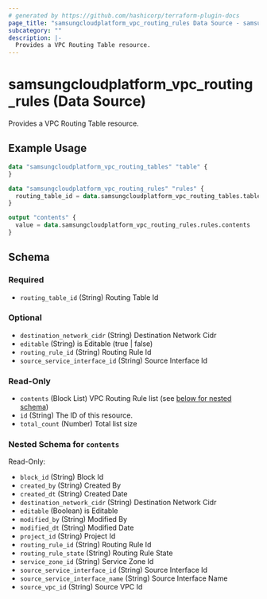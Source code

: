 ```yaml
---
# generated by https://github.com/hashicorp/terraform-plugin-docs
page_title: "samsungcloudplatform_vpc_routing_rules Data Source - samsungcloudplatform"
subcategory: ""
description: |-
  Provides a VPC Routing Table resource.
---
```


# samsungcloudplatform_vpc_routing_rules (Data Source)

Provides a VPC Routing Table resource.

## Example Usage

```terraform
data "samsungcloudplatform_vpc_routing_tables" "table" {
}

data "samsungcloudplatform_vpc_routing_rules" "rules" {
  routing_table_id = data.samsungcloudplatform_vpc_routing_tables.table.contents[0].routing_table_id
}

output "contents" {
  value = data.samsungcloudplatform_vpc_routing_rules.rules.contents
}
```

<!-- schema generated by tfplugindocs -->
## Schema

### Required

- `routing_table_id` (String) Routing Table Id

### Optional

- `destination_network_cidr` (String) Destination Network Cidr
- `editable` (String) is Editable (true | false)
- `routing_rule_id` (String) Routing Rule Id
- `source_service_interface_id` (String) Source Interface Id

### Read-Only

- `contents` (Block List) VPC Routing Rule list (see [below for nested schema](#nestedblock--contents))
- `id` (String) The ID of this resource.
- `total_count` (Number) Total list size

<a id="nestedblock--contents"></a>
### Nested Schema for `contents`

Read-Only:

- `block_id` (String) Block Id
- `created_by` (String) Created By
- `created_dt` (String) Created Date
- `destination_network_cidr` (String) Destination Network Cidr
- `editable` (Boolean) is Editable
- `modified_by` (String) Modified By
- `modified_dt` (String) Modified Date
- `project_id` (String) Project Id
- `routing_rule_id` (String) Routing Rule Id
- `routing_rule_state` (String) Routing Rule State
- `service_zone_id` (String) Service Zone Id
- `source_service_interface_id` (String) Source Interface Id
- `source_service_interface_name` (String) Source Interface Name
- `source_vpc_id` (String) Source VPC Id


